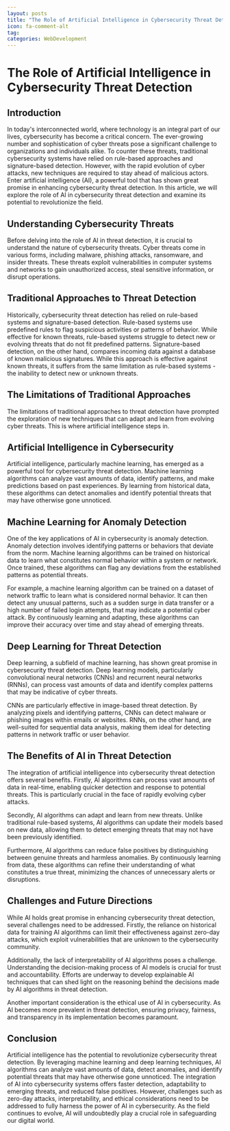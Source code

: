 ```yaml
---
layout: posts
title: "The Role of Artificial Intelligence in Cybersecurity Threat Detection"
icon: fa-comment-alt
tag:      
categories: WebDevelopment
---
```



# The Role of Artificial Intelligence in Cybersecurity Threat Detection

## Introduction

In today's interconnected world, where technology is an integral part of our lives, cybersecurity has become a critical concern. The ever-growing number and sophistication of cyber threats pose a significant challenge to organizations and individuals alike. To counter these threats, traditional cybersecurity systems have relied on rule-based approaches and signature-based detection. However, with the rapid evolution of cyber attacks, new techniques are required to stay ahead of malicious actors. Enter artificial intelligence (AI), a powerful tool that has shown great promise in enhancing cybersecurity threat detection. In this article, we will explore the role of AI in cybersecurity threat detection and examine its potential to revolutionize the field.

## Understanding Cybersecurity Threats

Before delving into the role of AI in threat detection, it is crucial to understand the nature of cybersecurity threats. Cyber threats come in various forms, including malware, phishing attacks, ransomware, and insider threats. These threats exploit vulnerabilities in computer systems and networks to gain unauthorized access, steal sensitive information, or disrupt operations.

## Traditional Approaches to Threat Detection

Historically, cybersecurity threat detection has relied on rule-based systems and signature-based detection. Rule-based systems use predefined rules to flag suspicious activities or patterns of behavior. While effective for known threats, rule-based systems struggle to detect new or evolving threats that do not fit predefined patterns. Signature-based detection, on the other hand, compares incoming data against a database of known malicious signatures. While this approach is effective against known threats, it suffers from the same limitation as rule-based systems - the inability to detect new or unknown threats.

## The Limitations of Traditional Approaches

The limitations of traditional approaches to threat detection have prompted the exploration of new techniques that can adapt and learn from evolving cyber threats. This is where artificial intelligence steps in.

## Artificial Intelligence in Cybersecurity

Artificial intelligence, particularly machine learning, has emerged as a powerful tool for cybersecurity threat detection. Machine learning algorithms can analyze vast amounts of data, identify patterns, and make predictions based on past experiences. By learning from historical data, these algorithms can detect anomalies and identify potential threats that may have otherwise gone unnoticed.

## Machine Learning for Anomaly Detection

One of the key applications of AI in cybersecurity is anomaly detection. Anomaly detection involves identifying patterns or behaviors that deviate from the norm. Machine learning algorithms can be trained on historical data to learn what constitutes normal behavior within a system or network. Once trained, these algorithms can flag any deviations from the established patterns as potential threats.

For example, a machine learning algorithm can be trained on a dataset of network traffic to learn what is considered normal behavior. It can then detect any unusual patterns, such as a sudden surge in data transfer or a high number of failed login attempts, that may indicate a potential cyber attack. By continuously learning and adapting, these algorithms can improve their accuracy over time and stay ahead of emerging threats.

## Deep Learning for Threat Detection

Deep learning, a subfield of machine learning, has shown great promise in cybersecurity threat detection. Deep learning models, particularly convolutional neural networks (CNNs) and recurrent neural networks (RNNs), can process vast amounts of data and identify complex patterns that may be indicative of cyber threats.

CNNs are particularly effective in image-based threat detection. By analyzing pixels and identifying patterns, CNNs can detect malware or phishing images within emails or websites. RNNs, on the other hand, are well-suited for sequential data analysis, making them ideal for detecting patterns in network traffic or user behavior.

## The Benefits of AI in Threat Detection

The integration of artificial intelligence into cybersecurity threat detection offers several benefits. Firstly, AI algorithms can process vast amounts of data in real-time, enabling quicker detection and response to potential threats. This is particularly crucial in the face of rapidly evolving cyber attacks.

Secondly, AI algorithms can adapt and learn from new threats. Unlike traditional rule-based systems, AI algorithms can update their models based on new data, allowing them to detect emerging threats that may not have been previously identified.

Furthermore, AI algorithms can reduce false positives by distinguishing between genuine threats and harmless anomalies. By continuously learning from data, these algorithms can refine their understanding of what constitutes a true threat, minimizing the chances of unnecessary alerts or disruptions.

## Challenges and Future Directions

While AI holds great promise in enhancing cybersecurity threat detection, several challenges need to be addressed. Firstly, the reliance on historical data for training AI algorithms can limit their effectiveness against zero-day attacks, which exploit vulnerabilities that are unknown to the cybersecurity community.

Additionally, the lack of interpretability of AI algorithms poses a challenge. Understanding the decision-making process of AI models is crucial for trust and accountability. Efforts are underway to develop explainable AI techniques that can shed light on the reasoning behind the decisions made by AI algorithms in threat detection.

Another important consideration is the ethical use of AI in cybersecurity. As AI becomes more prevalent in threat detection, ensuring privacy, fairness, and transparency in its implementation becomes paramount.

## Conclusion

Artificial intelligence has the potential to revolutionize cybersecurity threat detection. By leveraging machine learning and deep learning techniques, AI algorithms can analyze vast amounts of data, detect anomalies, and identify potential threats that may have otherwise gone unnoticed. The integration of AI into cybersecurity systems offers faster detection, adaptability to emerging threats, and reduced false positives. However, challenges such as zero-day attacks, interpretability, and ethical considerations need to be addressed to fully harness the power of AI in cybersecurity. As the field continues to evolve, AI will undoubtedly play a crucial role in safeguarding our digital world.